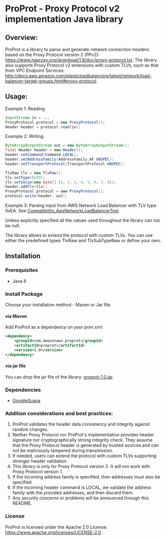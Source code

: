 # ProProt - Proxy Protocol v2 implementation Java library 
 
## Overview:
ProProt is a library to parse and generate network connection headers based on the Proxy Protocol version 2 (PPv2): https://www.haproxy.org/download/1.8/doc/proxy-protocol.txt. 
The library also supports Proxy Protocol v2 extensions with custom TLVs, such as that from VPC Endpoint Services: http://docs.aws.amazon.com/elasticloadbalancing/latest/network/load-balancer-target-groups.html#proxy-protocol.

## Usage:

Example 1: Reading
```java
InputStream in = ...
ProxyProtocol protocol = new ProxyProtocol();
Header header = protocol.read(in);
```

Example 2: Writing
```java
ByteArrayOutputStream out = new ByteArrayOutputStream();
final Header header = new Header();
header.setCommand(Command.LOCAL);
header.setAddressFamily(AddressFamily.AF_UNSPEC);
header.setTransportProtocol(TransportProtocol.UNSPEC);

TlvRaw tlv = new TlvRaw();
tlv.setType(0xF0);
tlv.setValue(new byte[] {1, 2, 3, 4, 5, 6, 7, 8});
header.addTlv(tlv);
ProxyProtocol protocol = new ProxyProtocol();
protocol.write(header, out);
```

Example 3: Parsing input from AWS Network Load Balancer with TLV type 0xEA. See [Compatibility_AwsNetworkLoadBalancerTest](/proprot/tst/com/amazonaws/proprot/Compatibility_AwsNetworkLoadBalancerTest.java).

Unless explicitly specified all the values used throughout the library can not be null.

The library allows to extend the protocol with custom TLVs. You can use either the predefined types
TlvRaw and TlvSubTypeRaw or define your own.

## Installation

### Prerequisites

- Java 8

### Install Package

Choose your installation method - Maven or Jar file.

#### via Maven
Add ProProt as a dependency on your pom.xml:
```xml
<dependency>
    <groupId>com.amazonaws.proprot</groupId>
    <artifactId>proprot</artifactId>
    <version>1.0</version>
</dependency>
```

#### via jar file

You can drop the jar file of the library: [proprot-1.0.jar](/proprot/latest-jar/proprot-1.0.jar).

### Dependencies

- [GoogleGuava](https://mvnrepository.com/artifact/com.google.guava/guava)

### Addition considerations and best practices:
1. ProProt validates the header data consistency and integrity against random changes. 
2. Neither Proxy Protocol nor ProProt's implementation provides header signature nor cryptographically strong integrity check. 
They assume that the Proxy Protocol header is generated by trusted sources and can not be maliciously tampered during transmission. 
3. If needed, users can extend the protocol with custom TLVs supporting stronger header validation.
4. This library is only for Proxy Protocol version 2. It will not work with Proxy Protocol version 1.
5. If the incoming address family is specified, then addresses must also be specified.
6. If the incoming header command is LOCAL, we validate the address family with the provided addresses, and then discard them.
7. Any security concerns or problems will be announced through this README.


### License
ProProt is licensed under the Apache 2.0 License: https://www.apache.org/licenses/LICENSE-2.0 .

